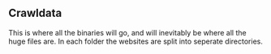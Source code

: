 ## Crawldata

This is where all the binaries will go, and will inevitably be where all the huge files are. In each folder the websites are split into seperate directories.
